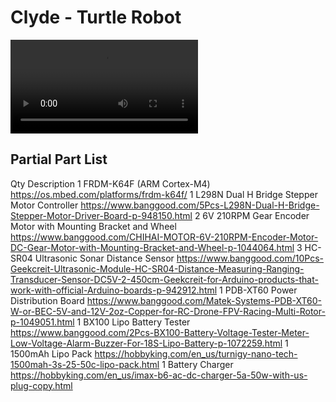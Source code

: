# Clyde - Turtle Robot

<video src="https://youtu.be/CrVve2ccPvs"></video>

## Partial Part List

Qty Description
 1  FRDM-K64F (ARM Cortex-M4)
https://os.mbed.com/platforms/frdm-k64f/
 1  L298N Dual H Bridge Stepper Motor Controller
https://www.banggood.com/5Pcs-L298N-Dual-H-Bridge-Stepper-Motor-Driver-Board-p-948150.html
 2  6V 210RPM Gear Encoder Motor with Mounting Bracket and Wheel
https://www.banggood.com/CHIHAI-MOTOR-6V-210RPM-Encoder-Motor-DC-Gear-Motor-with-Mounting-Bracket-and-Wheel-p-1044064.html
 3  HC-SR04 Ultrasonic Sonar Distance Sensor
https://www.banggood.com/10Pcs-Geekcreit-Ultrasonic-Module-HC-SR04-Distance-Measuring-Ranging-Transducer-Sensor-DC5V-2-450cm-Geekcreit-for-Arduino-products-that-work-with-official-Arduino-boards-p-942912.html
1  PDB-XT60 Power Distribution Board
https://www.banggood.com/Matek-Systems-PDB-XT60-W-or-BEC-5V-and-12V-2oz-Copper-for-RC-Drone-FPV-Racing-Multi-Rotor-p-1049051.html
 1  BX100 Lipo Battery Tester
https://www.banggood.com/2Pcs-BX100-Battery-Voltage-Tester-Meter-Low-Voltage-Alarm-Buzzer-For-18S-Lipo-Battery-p-1072259.html
 1  1500mAh Lipo Pack
https://hobbyking.com/en_us/turnigy-nano-tech-1500mah-3s-25-50c-lipo-pack.html
 1  Battery Charger
https://hobbyking.com/en_us/imax-b6-ac-dc-charger-5a-50w-with-us-plug-copy.html

